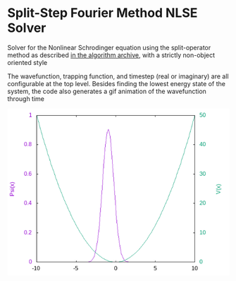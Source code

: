 # Split-Step Fourier Method NLSE Solver

Solver for the Nonlinear Schrodinger equation using the split-operator method as described [in the algorithm archive](https://www.algorithm-archive.org/contents/split-operator_method/split-operator_method.html), with a strictly non-object oriented style

The wavefunction, trapping function, and timestep (real or imaginary) are all configurable at the top level.
Besides finding the lowest energy state of the system, the code also generates a gif animation of the wavefunction through time

![](./output/wavefunction.gif)
